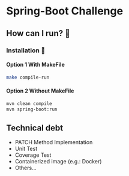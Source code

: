 # Spring-Boot Challenge

## How can I run?  🚀


### Installation 🔧

#### Option 1 With MakeFile
```bash
make compile-run         
```
#### Option 2 Without MakeFile

```bash
mvn clean compile
mvn spring-boot:run
```


## Technical debt

- PATCH Method Implementation
- Unit Test
- Coverage Test
- Containerized image (e.g.: Docker)
- Others...